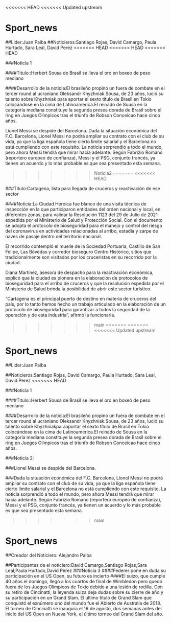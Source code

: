 <<<<<<< HEAD
<<<<<<< Updated upstream
# Sport_news
##Lider:Juan Paiba
##Noticieros:Santiago Rojas, David Camargo, Paula Hurtado, Sara Leal, David Perez
<<<<<<< HEAD
<<<<<<< HEAD
<<<<<<< HEAD

###Noticia 1

####Titulo::Herbert Sousa de Brasil se lleva el oro en boxeo de peso mediano 

####Desarrollo de la noticia:El brasileño propinó un fuera de combate en el tercer round al ucraniano Oleksandr Khyzhniak.Sousa, de 23 años, lució su talento sobre Khyzhniak para aportar el sexto título de Brasil en Tokio colocándose en la cima de Latinoamérica.El reinado de Sousa en la categoría mediana constituye la segunda presea dorada de Brasil sobre el ring en Juegos Olímpicos tras el triunfo de Robson Conceicao hace cinco años.




Lionel Messi se despide del Barcelona.
Dada la situación económica del F.C. Barcelona, Lionel Messi no podrá ampliar su contrato con el club de su vida, ya que la liga española tiene cierto límite salarial y el Barcelona no está cumpliendo con este requisito. La noticia sorprendió a todo el mundo, pero ahora Messi tendrá que mirar hacia adelante. Según Fabrizio Romano (reportero europeo de confianza), Messi y el PSG, conjunto francés, ya tienen un acuerdo y lo más probable es que sea presentado esta semana.
>>>>>>> Noticia2
=======
<<<<<<< HEAD

###Titulo:Cartagena, lista para llegada de cruceros y reactivación de ese sector

####Noticia:La Ciudad Heroica fue blanco de una visita técnica de inspección en la que participaron entidades del orden nacional y local, en diferentes zonas, para validar la Resolución 1123 del 29 de Julio de 2021 expedida por el Ministerio de Salud y Protección Social. Con el documento se adopta el protocolo de bioseguridad para el manejo y control del riesgo del coronavirus en actividades relacionadas al arribo, estadía y zarpe de naves de pasaje dentro del territorio nacional.

El recorrido contempló el muelle de la Sociedad Portuaria, Castillo de San Felipe, Las Bóvedas y corredor bioseguro Centro Histórico, sitios que tradicionalmente son visitados por los cruceristas en su recorrido por la ciudad.

Diana Martínez, asesora de despacho para la reactivación económica, explicó que la ciudad es pionera en la elaboración de protocolos de bioseguridad para el arribo de cruceros y que la resolución expedida por el Ministerio de Salud brinda la posibilidad de abrir este sector turístico.

“Cartagena es el principal puerto de destino en materia de cruceros del país, por lo tanto hemos hecho un trabajo articulado en la elaboración de un protocolo de bioseguridad para garantizar a todos la seguridad de la operación y de esta industria”, afirmó la funcionaria.
>>>>>>> main
=======
=======
<<<<<<< Updated upstream
# Sport_news

##Lider:Juan Paiba

##Noticieros:Santiago Rojas, David Camargo, Paula Hurtado, Sara Leal, David Perez
<<<<<<< HEAD

###Noticia 1

####Titulo::Herbert Sousa de Brasil se lleva el oro en boxeo de peso mediano 

####Desarrollo de la noticia:El brasileño propinó un fuera de combate en el tercer round al ucraniano Oleksandr Khyzhniak.Sousa, de 23 años, lució su talento sobre Khyzhniakparaaportar el sexto título de Brasil en Tokio colocándose en la cima de Latinoamérica.El reinado de Sousa en la categoría mediana constituye la segunda presea dorada de Brasil sobre el ring en Juegos Olímpicos tras el triunfo de Robson Conceicao hace cinco años.



###Noticia 2:

###Lionel Messi se despide del Barcelona.

###Dada la situación económica del F.C. Barcelona, Lionel Messi no podrá ampliar su contrato con el club de su vida, ya que la liga española tiene cierto límite salarial y el Barcelona no está cumpliendo con este requisito. La noticia sorprendió a todo el mundo, pero ahora Messi tendrá que mirar hacia adelante. Según Fabrizio Romano (reportero europeo de confianza), Messi y el PSG, conjunto francés, ya tienen un acuerdo y lo más probable es que sea presentado esta semana.


>>>>>>> main
# Sport_news

##Creador del Noticiero: Alejandro Paiba

##Participantes de el noticiero:David Camargo,Santiago Rojas,Sara Leal,Paula Hurtado,David Perez
###Noticia 3
####Federer pone en duda su participación en el US Open, su futuro es incierto
####El suizo, que cumple 40 años el domingo, llegó a los cuartos de final de Wimbledon pero quedó fuera de los Juegos Olímpicos de Tokio
 debido a una lesión de rodilla. Con su retiro de Cincinatti, la leyenda suiza deja dudas sobre su cierre de año y su participación en un 
 Grand Slam. El último título de Grand Slam que conquistó el exnúmero uno del mundo fue el Abierto de Australia de 2018. 
 El torneo de Cincinatti se inaugura el 16 de agosto, dos semanas antes del inicio del US Open en Nueva York, el último torneo del Grand Slam del año.
